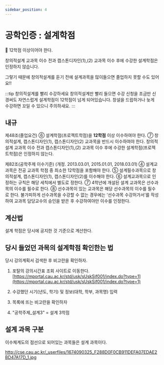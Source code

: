 ```yaml
---
sidebar_position: 4
---
```


# 공학인증 : 설계학점

🚨 12학점 이상이어야 한다.

창의적설계 교과목 이수 전과 캡스톤디자인(1),(2) 교과목 이수 후에 수강한 설계학점은 인정하지 않습니다.

그렇기 때문에 창의적설계를 듣기 전에 설계과목을 많이들으면 졸업하지 못할 수도 있어요!!

:::tip 창의적설계를 빨리 수강하세요
창의적설계만 빨리 들으면 수강 신청을 조금만 신경써도 자연스럽게 설계학점이 12학점이 넘게 되어있습니다.
창설을 드랍하거나 늦게 수강하면 꼬일 수 있으니 주의하새요.
:::

## 내규

제48조(졸업요건)
⑥ 설계학점(프로젝트학점)을 **12학점** 이상 이수하여야 한다.
⑦ 창의적설계, 캡스톤디자인(1), 캡스톤디자인(2) 교과목을 반드시 이수하여야 한다. 창의적설계 교과목 이수 전과 캡스톤디자인(1),(2) 교과목 이수 후에 수강한 설계학점(프로젝트학점)은 인정하지 않는다.

제82조(공학주제 이수기준) (개정. 2013.03.01, 2015.01.01, 2018.03.01)
④ 설계교과목은 전공 교과목 학점 중 최소한 12학점을 포함해야 한다.
⑤ 설계필수과목으로 창의적설계, 캡스톤디자인(1), 캡스톤디자인(2)를 이수해야 한다.
⑥ 설계교과목으로 인정하는 규칙은 해당 세칙에서 별도로 정한다.
⑦ 4학년에 개설된 설계 교과목은 선수과목의 이수를 필수로 한다.
⑧ 선수과목이 있는 교과목은 해당 선수과목의 이수를 필수로 한다. 불가피하게 선수과목을 수강할 수 없는 경우에는 ‘선수과목 수강허가서’를 작성하여 교과목 담당교수의 승인을 받은 후 수강하여야만 이수를 인정한다.

## 계산법

설계 학점은 당시에 공지한 것 기준으로 계산한다.

## 당시 들었던 과목의 설계학점 확인한는 법

당시 강의계획서 검색한 후 비고란을 확인하자.

1. 포탈의 강의시간표 조회 사이트로 이동한다.
   [https://mportal.cau.ac.kr/std/usk/sUskSif001/index.do?type=1](https://mportal.cau.ac.kr/std/usk/sUskSif001/index.do?type=1)

2. 수강했던 시기(년도, 학기) 및 정보(대학, 학부, 과목명) 입력
3. 목록에 뜨는 비고란을 확인하자
4. "공학주제\_설계3" = 설계 3학점

## 설계 과목 구분

이수체계도의 점선으로 되어있는 과목들은 설계 과목이다.

http://cse.cau.ac.kr/_userfiles/1674090325_F288D0F0CB911DEFA07EDAE2BD47A17D_1.jpg
